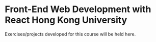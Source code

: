 # Front-End Web Development with React Hong Kong University

Exercises/projects developed for this course will be held here.
